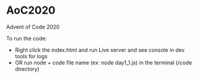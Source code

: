 # AoC2020
Advent of Code 2020

To run the code: 
- Right click the index.html and run Live server and see console in dev tools for logs
- OR run node + code file name (ex: node day1_1.js) in the terminal (/code directory)